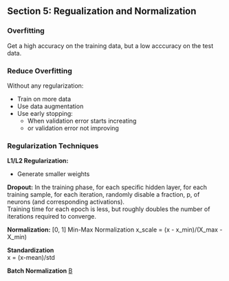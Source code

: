 ## Section 5: Regualization and Normalization  

### Overfitting  
Get a high accuracy on the training data, but a low acccuracy on the test data.

### Reduce Overfitting  
Without any regularization:
- Train on more data
- Use data augmentation
- Use early stopping:
  + When validation error starts increating
  + or validation error not improving  

### Regularization Techniques
**L1/L2 Regularization:**
- Generate smaller weights  

**Dropout:** 
In the training phase, for each specific hidden layer, for each training sample, for each iteration, randomly disable a fraction, p, of neurons (and corresponding activations).  
Training time for each epoch is less, but roughly doubles the number of iterations required to converge. 

**Normalization:**  [0, 1]
Min-Max Normalization
x_scale = (x - x_min)/(X_max - X_min)  

**Standardization**  
x = (x-mean)/std

**Batch Normalization**
[B](https://arxiv.org/abs/1502.03167)



